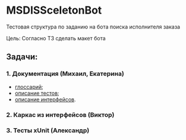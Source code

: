 # MSDISSceletonBot
Тестовая структура по заданию на бота поиска исполнителя заказа



Цель:
Согласно ТЗ сделать макет бота

## Задачи:
### 1. Документация (Михаил, Екатерина)
- [глоссарий](/Docs/Glossary.md);
- [описание тестов](/Docs/Tests/Readme.md);
- [описание интерфейсов](/Docs/Tests/Readme.md).

### 2. Каркас из интерфейсов (Виктор)



### 3. Тесты xUnit (Александр)